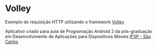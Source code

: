 # Volley
Exemplo de requisição HTTP utilizando o framework [Volley](https://android.googlesource.com/platform/frameworks/volley)

Aplicativo criado para aula de Programação Android 2 da pós-graduação em Desenvolvimento de Aplicações para Dispositivos Móveis [IFSP - São Carlos](http://www.ifspsaocarlos.edu.br/portal/index.php/cursos/pós-graduação/sdm-lato-sensu/apresentacao_sdm)
